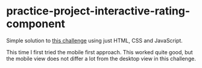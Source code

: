 # practice-project-interactive-rating-component
 
Simple solution to [this challenge](https://www.frontendmentor.io/challenges/interactive-rating-component-koxpeBUmI/hub/interactive-rating-component-1deG_FpAPD) using just HTML, CSS and JavaScript.

This time I first tried the mobile first approach. This worked quite good, but the mobile view does not differ a lot from the desktop view in this challenge.
